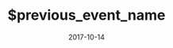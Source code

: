 ---
layout: event
title: "$previous_event_name"
venue: "$venue"
city: "$city"
organiser:
  - "$organiser"
date: 2017-10-14
tickets: "http://google.co.uk"

info: "info about this event words words words more words words words words more words words words words more words words words words more words words words words more words words words words more words words words words more words words words words more words words words words more words words words words more words words words words more words "
short_info: "short info about this event words words words more words words words words more words words words words more words "

header_image: "about_img.jpg"
image_credit:
  - Credit: "Paul Clarke"
    URL: "#"
    Licence: "CC-BY NC"
---